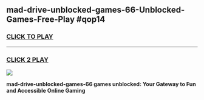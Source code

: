 
## mad-drive-unblocked-games-66-Unblocked-Games-Free-Play #qop14
<h3>
<a href="https://us.freeplayer.one?title=mad-drive-unblocked-games-66&ref=9M">CLICK TO PLAY</a></h3>
<hr>

<h3>
<a href="https://us.freeplayer.one?title=mad-drive-unblocked-games-66&ref=9M">CLICK 2 PLAY</a>
  
</h3>

<a href="https://us.freeplayer.one?title=mad-drive-unblocked-games-66&ref=9M"><img src="https://clearcache.store/games.png"></a>


**mad-drive-unblocked-games-66 games unblocked: Your Gateway to Fun and Accessible Online Gaming**
